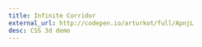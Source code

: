 ```yaml
---
title: Infinite Corridor
external_url: http://codepen.io/arturkot/full/ApnjL
desc: CSS 3d demo
---
```

